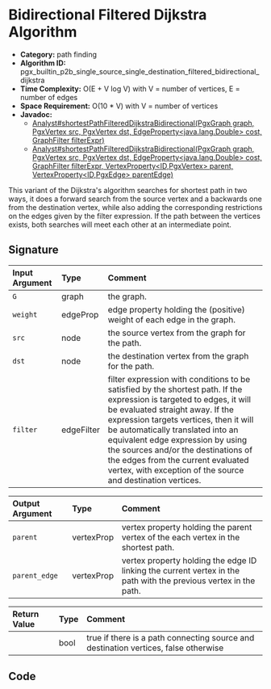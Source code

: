 # Bidirectional Filtered Dijkstra Algorithm

- **Category:** path finding
- **Algorithm ID:** pgx_builtin_p2b_single_source_single_destination_filtered_bidirectional_dijkstra
- **Time Complexity:** O(E + V log V) with V = number of vertices, E = number of edges
- **Space Requirement:** O(10 * V) with V = number of vertices
- **Javadoc:** 
  - [Analyst#shortestPathFilteredDijkstraBidirectional(PgxGraph graph, PgxVertex<ID> src, PgxVertex<ID> dst, EdgeProperty<java.lang.Double> cost, GraphFilter filterExpr)](https://docs.oracle.com/en/database/oracle/property-graph/22.3/spgjv/oracle/pgx/api/Analyst.html#shortestPathFilteredDijkstraBidirectional-oracle.pgx.api.PgxGraph-oracle.pgx.api.PgxVertex-oracle.pgx.api.PgxVertex-oracle.pgx.api.EdgeProperty-oracle.pgx.api.filter.GraphFilter-)
  - [Analyst#shortestPathFilteredDijkstraBidirectional(PgxGraph graph, PgxVertex<ID> src, PgxVertex<ID> dst, EdgeProperty<java.lang.Double> cost, GraphFilter filterExpr, VertexProperty<ID,PgxVertex<ID>> parent, VertexProperty<ID,PgxEdge> parentEdge)](https://docs.oracle.com/en/database/oracle/property-graph/22.3/spgjv/oracle/pgx/api/Analyst.html#shortestPathFilteredDijkstraBidirectional-oracle.pgx.api.PgxGraph-oracle.pgx.api.PgxVertex-oracle.pgx.api.PgxVertex-oracle.pgx.api.EdgeProperty-oracle.pgx.api.filter.GraphFilter-oracle.pgx.api.VertexProperty-oracle.pgx.api.VertexProperty-)

This variant of the Dijkstra's algorithm searches for shortest path in two ways, it does a forward search from the source vertex and a backwards one from the destination vertex, while also adding the corresponding restrictions on the edges given by the filter expression. If the path between the vertices exists, both searches will meet each other at an intermediate point.


## Signature

| Input Argument | Type | Comment |
| :--- | :--- | :--- |
| `G` | graph | the graph. |
| `weight` | edgeProp<double> | edge property holding the (positive) weight of each edge in the graph. |
| `src` | node | the source vertex from the graph for the path. |
| `dst` | node | the destination vertex from the graph for the path. |
| `filter` | edgeFilter | filter expression with conditions to be satisfied by the shortest path. If the expression is targeted to edges, it will be evaluated straight away. If the expression targets vertices, then it will be automatically translated into an equivalent edge expression by using the sources and/or the destinations of the edges from the current evaluated vertex, with exception of the source and destination vertices. |

| Output Argument | Type | Comment |
| :--- | :--- | :--- |
| `parent` | vertexProp<node> | vertex property holding the parent vertex of the each vertex in the shortest path. |
| `parent_edge` | vertexProp<edge> | vertex property holding the edge ID linking the current vertex in the path with the previous vertex in the path. |

| Return Value | Type | Comment |
| :--- | :--- | :--- |
| | bool | true if there is a path connecting source and destination vertices, false otherwise |

## Code

